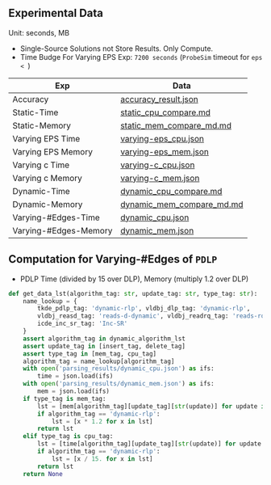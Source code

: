 ## Experimental Data

Unit: seconds, MB

* Single-Source Solutions not Store Results. Only Compute. 
* Time Budge For Varying EPS Exp: `7200 seconds` (`ProbeSim` timeout for `eps < `)

Exp | Data
--- | ---
Accuracy | [accuracy_result.json](accuracy_result.json)
Static-Time | [static_cpu_compare.md](static_cpu_compare.md)
Static-Memory | [static_mem_compare_md.md](static_mem_compare_md.md)
Varying EPS Time | [varying-eps_cpu.json](varying-eps_cpu.json)
Varying EPS Memory | [varying-eps_mem.json](varying-eps_mem.json)
Varying c Time | [varying-c_cpu.json](varying-c_cpu.json)
Varying c Memory | [varying-c_mem.json](varying-c_mem.json)
Dynamic-Time | [dynamic_cpu_compare.md](dynamic_cpu_compare.md)
Dynamic-Memory | [dynamic_mem_compare_md.md](dynamic_mem_compare_md.md)
Varying-#Edges-Time | [dynamic_cpu.json](dynamic_cpu.json)
Varying-#Edges-Memory | [dynamic_mem.json](dynamic_mem.json)

## Computation for Varying-#Edges of `PDLP`

* PDLP Time (divided by 15 over DLP), Memory (multiply 1.2 over DLP)

```python
def get_data_lst(algorithm_tag: str, update_tag: str, type_tag: str):
    name_lookup = {
        tkde_pdlp_tag: 'dynamic-rlp', vldbj_dlp_tag: 'dynamic-rlp',
        vldbj_reasd_tag: 'reads-d-dynamic', vldbj_readrq_tag: 'reads-rq-dynamic',
        icde_inc_sr_tag: 'Inc-SR'
    }
    assert algorithm_tag in dynamic_algorithm_lst
    assert update_tag in [insert_tag, delete_tag]
    assert type_tag in [mem_tag, cpu_tag]
    algorithm_tag = name_lookup[algorithm_tag]
    with open('parsing_results/dynamic_cpu.json') as ifs:
        time = json.load(ifs)
    with open('parsing_results/dynamic_mem.json') as ifs:
        mem = json.load(ifs)
    if type_tag is mem_tag:
        lst = [mem[algorithm_tag][update_tag][str(update)] for update in updates]
        if algorithm_tag == 'dynamic-rlp':
            lst = [x * 1.2 for x in lst]
        return lst
    elif type_tag is cpu_tag:
        lst = [time[algorithm_tag][update_tag][str(update)] for update in updates]
        if algorithm_tag == 'dynamic-rlp':
            lst = [x / 15. for x in lst]
        return lst
    return None
```